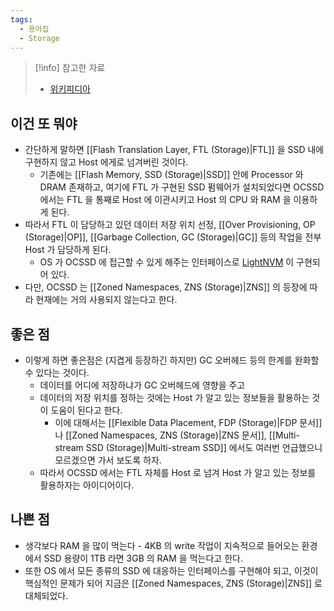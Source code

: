 ```yaml
---
tags:
  - 용어집
  - Storage
---
```

> [!info] 참고한 자료
> - [위키피디아](https://en.wikipedia.org/wiki/Open-channel_SSD)

## 이건 또 뭐야

- 간단하게 말하면 [[Flash Translation Layer, FTL (Storage)|FTL]] 을 SSD 내에 구현하지 않고 Host 에게로 넘겨버린 것이다.
	- 기존에는 [[Flash Memory, SSD (Storage)|SSD]] 안에 Processor 와 DRAM 존재하고, 여기에 FTL 가 구현된 SSD 펌웨어가 설치되었다면 OCSSD 에서는 FTL 을 통째로 Host 에 이관시키고 Host 의 CPU 와 RAM 을 이용하게 된다.
- 따라서 FTL 이 담당하고 있던 데이터 저장 위치 선정, [[Over Provisioning, OP (Storage)|OP]], [[Garbage Collection, GC (Storage)|GC]] 등의 작업을 전부 Host 가 담당하게 된다.
	- OS 가 OCSSD 에 접근할 수 있게 해주는 인터페이스로 [LightNVM](http://lightnvm.io/) 이 구현되어 있다.
- 다만, OCSSD 는 [[Zoned Namespaces, ZNS (Storage)|ZNS]] 의 등장에 따라 현재에는 거의 사용되지 않는다고 한다.

## 좋은 점

- 이렇게 하면 좋은점은 (지겹게 등장하긴 하지만) GC 오버헤드 등의 한계를 완화할 수 있다는 것이다.
	- 데이터를 어디에 저장하냐가 GC 오버헤드에 영향을 주고
	- 데이터의 저장 위치를 정하는 것에는 Host 가 알고 있는 정보들을 활용하는 것이 도움이 된다고 한다.
		- 이에 대해서는 [[Flexible Data Placement, FDP (Storage)|FDP 문서]] 나 [[Zoned Namespaces, ZNS (Storage)|ZNS 문서]], [[Multi-stream SSD (Storage)|Multi-stream SSD]] 에서도 여러번 언급했으니 모르겠으면 가서 보도록 하자.
	- 따라서 OCSSD 에서는 FTL 자체를 Host 로 넘겨 Host 가 알고 있는 정보를 활용하자는 아이디어이다.

## 나쁜 점

- 생각보다 RAM 을 많이 먹는다 - 4KB 의 write 작업이 지속적으로 들어오는 환경에서 SSD 용량이 1TB 라면 3GB 의 RAM 을 먹는다고 한다.
- 또한 OS 에서 모든 종류의 SSD 에 대응하는 인터페이스를 구현해야 되고, 이것이 핵심적인 문제가 되어 지금은 [[Zoned Namespaces, ZNS (Storage)|ZNS]] 로 대체되었다.